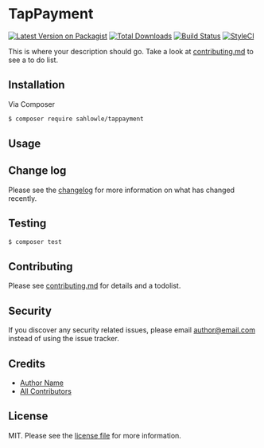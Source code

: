 # TapPayment

[![Latest Version on Packagist][ico-version]][link-packagist]
[![Total Downloads][ico-downloads]][link-downloads]
[![Build Status][ico-travis]][link-travis]
[![StyleCI][ico-styleci]][link-styleci]

This is where your description should go. Take a look at [contributing.md](contributing.md) to see a to do list.

## Installation

Via Composer

``` bash
$ composer require sahlowle/tappayment
```

## Usage

## Change log

Please see the [changelog](changelog.md) for more information on what has changed recently.

## Testing

``` bash
$ composer test
```

## Contributing

Please see [contributing.md](contributing.md) for details and a todolist.

## Security

If you discover any security related issues, please email author@email.com instead of using the issue tracker.

## Credits

- [Author Name][link-author]
- [All Contributors][link-contributors]

## License

MIT. Please see the [license file](license.md) for more information.

[ico-version]: https://img.shields.io/packagist/v/sahlowle/tappayment.svg?style=flat-square
[ico-downloads]: https://img.shields.io/packagist/dt/sahlowle/tappayment.svg?style=flat-square
[ico-travis]: https://img.shields.io/travis/sahlowle/tappayment/master.svg?style=flat-square
[ico-styleci]: https://styleci.io/repos/12345678/shield

[link-packagist]: https://packagist.org/packages/sahlowle/tappayment
[link-downloads]: https://packagist.org/packages/sahlowle/tappayment
[link-travis]: https://travis-ci.org/sahlowle/tappayment
[link-styleci]: https://styleci.io/repos/12345678
[link-author]: https://github.com/sahlowle
[link-contributors]: ../../contributors
